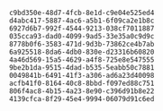 
                c9bd350e-48d7-4fcb-8e1d-c9e04e525ed4
                d4abc417-5887-4ac6-a5b1-6f09ca2e1b8c
                6927d6b7-992f-4544-9213-038cf7011887
                035cca93-dad0-4099-9ad5-33e35a0c9d9c
                8778b0f6-3583-471d-9d3b-73862ce4b7ab
                6a925518-8da6-4db0-830e-d23316b60820
                4a46d569-15a5-4629-a4f8-725e8e547555
                9be2b1da-9515-4dad-b535-5eabb50c7881
                0049841b-6491-41f3-a306-ad6a23d40098
                acfb41f0-8164-40c8-8bbd-f097ed88c751
                806f4ac8-4b15-4a23-8e90-c396d91b8e22
                4139cfca-8f29-45e4-9994-06079d91c6ed
                